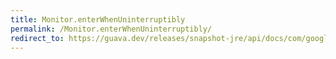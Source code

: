 ```yaml
---
title: Monitor.enterWhenUninterruptibly
permalink: /Monitor.enterWhenUninterruptibly/
redirect_to: https://guava.dev/releases/snapshot-jre/api/docs/com/google/common/util/concurrent/Monitor.html#enterWhenUninterruptibly-com.google.common.util.concurrent.Monitor.Guard-
---
```

